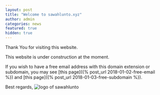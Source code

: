 ```yaml
---
layout: post
title: "Welcome to sawahlunto.xyz"
author: admin
categories: news
featured: true
hidden: true
---
```


Thank You for visiting this website.

This website is under construction at the moment.

If you wish to have a free email address with this domain extension or subdomain, you may see [this page]({% post_url 2018-01-02-free-email %}) and [this page]({% post_url 2018-01-03-free-subdomain %}).

Best regards,
![logo of sawahlunto]({{site.baseurl}}/assets/images/logo.png)

